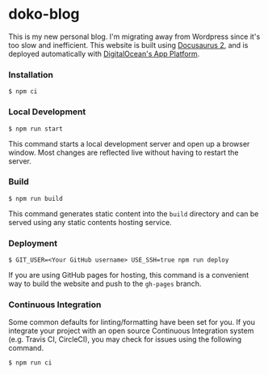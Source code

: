 # doko-blog

This is my new personal blog. I'm migrating away from Wordpress since it's too slow and inefficient.
This website is built using [Docusaurus 2](https://v2.docusaurus.io/), and is deployed automatically with [DigitalOcean's App Platform](https://cloud.digitalocean.com/apps/).

### Installation

```
$ npm ci
```

### Local Development

```
$ npm run start
```

This command starts a local development server and open up a browser window. Most changes are reflected live without having to restart the server.

### Build

```
$ npm run build
```

This command generates static content into the `build` directory and can be served using any static contents hosting service.

### Deployment

```
$ GIT_USER=<Your GitHub username> USE_SSH=true npm run deploy
```

If you are using GitHub pages for hosting, this command is a convenient way to build the website and push to the `gh-pages` branch.

### Continuous Integration

Some common defaults for linting/formatting have been set for you. If you integrate your project with an open source Continuous Integration system (e.g. Travis CI, CircleCI), you may check for issues using the following command.

```
$ npm run ci
```
